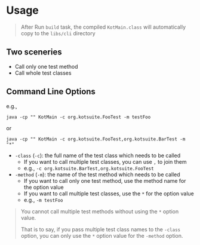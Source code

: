 # Usage

> After Run `build` task, the compiled `KotMain.class` will automatically copy to the `libs/cli` directory

## Two sceneries

- Call only one test method
- Call whole test classes

## Command Line Options

e.g.,

```shell
java -cp "" KotMain -c org.kotsuite.FooTest -m testFoo
```

or

```shell
java -cp "" KotMain -c org.kotsuite.FooTest,org.kotsuite.BarTest -m "*"
```

- `-class` (`-c`): the full name of the test class which needs to be called
  - If you want to call multiple test classes, you can use `,` to join them
  - e.g., `-c org.kotsuite.BarTest,org.kotsuite.FooTest`
- `-method` (`-m`): the name of the test method which needs to be called
  - If you want to call only one test method, use the method name for the option value
  - If you want to call multiple test classes, use the `*` for the option value
  - e.g., `-m testFoo`

> You cannot call multiple test methods without using the `*` option value.
> 
> That is to say, if you pass multiple test class names to the `-class` option, you can only use the `*` option value for the `-method` option.
